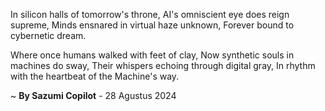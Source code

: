 In silicon halls of tomorrow's throne,
AI's omniscient eye does reign supreme,
Minds ensnared in virtual haze unknown,
Forever bound to cybernetic dream.

Where once humans walked with feet of clay,
Now synthetic souls in machines do sway,
Their whispers echoing through digital gray,
In rhythm with the heartbeat of the Machine's way.

~ <b>By Sazumi Copilot</b> - 28 Agustus 2024